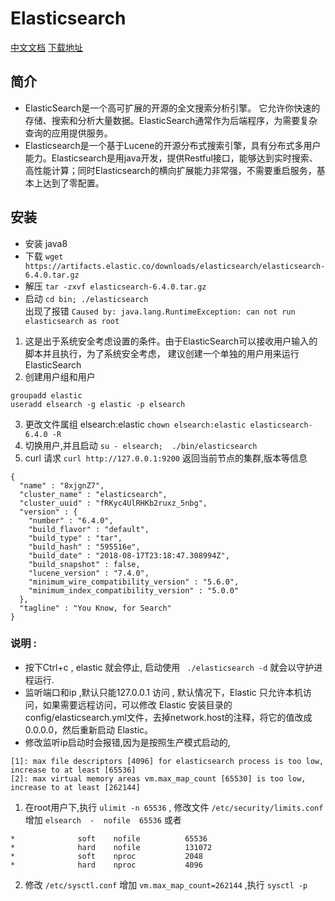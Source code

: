 # Elasticsearch

[中文文档](https://www.elastic.co/guide/cn/elasticsearch/guide/current/index.html)
[下载地址](https://www.elastic.co/downloads/elasticsearch)


## 简介

* ElasticSearch是一个高可扩展的开源的全文搜索分析引擎。 
它允许你快速的存储、搜索和分析大量数据。ElasticSearch通常作为后端程序，为需要复杂查询的应用提供服务。
* Elasticsearch是一个基于Lucene的开源分布式搜索引擎，具有分布式多用户能力。Elasticsearch是用java开发，提供Restful接口，能够达到实时搜索、高性能计算；同时Elasticsearch的横向扩展能力非常强，不需要重启服务，基本上达到了零配置。

## 安装

*  安装 java8 
*  下载 `wget https://artifacts.elastic.co/downloads/elasticsearch/elasticsearch-6.4.0.tar.gz`
*  解压 `tar -zxvf elasticsearch-6.4.0.tar.gz`
*  启动 `cd bin; ./elasticsearch`     
   出现了报错 `Caused by: java.lang.RuntimeException: can not run elasticsearch as root `

1. 这是出于系统安全考虑设置的条件。由于ElasticSearch可以接收用户输入的脚本并且执行，为了系统安全考虑， 建议创建一个单独的用户用来运行ElasticSearch
2. 创建用户组和用户
 ```
 groupadd elastic
 useradd elsearch -g elastic -p elsearch
 ```
3. 更改文件属组  elsearch:elastic  `chown elsearch:elastic elasticsearch-6.4.0 -R`
4. 切换用户,并且启动   `su - elsearch;  ./bin/elasticsearch`
5. curl 请求 `curl http://127.0.0.1:9200` 返回当前节点的集群,版本等信息
```
{
  "name" : "8xjgnZ7",
  "cluster_name" : "elasticsearch",
  "cluster_uuid" : "fRKyc4UlRHKb2ruxz_5nbg",
  "version" : {
    "number" : "6.4.0",
    "build_flavor" : "default",
    "build_type" : "tar",
    "build_hash" : "595516e",
    "build_date" : "2018-08-17T23:18:47.308994Z",
    "build_snapshot" : false,
    "lucene_version" : "7.4.0",
    "minimum_wire_compatibility_version" : "5.6.0",
    "minimum_index_compatibility_version" : "5.0.0"
  },
  "tagline" : "You Know, for Search"
}
```
### 说明 : 
* 按下Ctrl+c , elastic 就会停止,  启动使用 ` ./elasticsearch -d` 就会以守护进程运行.
* 监听端口和ip ,默认只能127.0.0.1 访问 , 默认情况下，Elastic 只允许本机访问，如果需要远程访问，可以修改 Elastic 安装目录的config/elasticsearch.yml文件，去掉network.host的注释，将它的值改成0.0.0.0，然后重新启动 Elastic。
* 修改监听ip启动时会报错,因为是按照生产模式启动的, 
```
[1]: max file descriptors [4096] for elasticsearch process is too low, increase to at least [65536]
[2]: max virtual memory areas vm.max_map_count [65530] is too low, increase to at least [262144]
```
1. 在root用户下,执行 `ulimit -n 65536` , 修改文件 `/etc/security/limits.conf`增加 `elsearch  -  nofile  65536` 或者 
```
*              soft    nofile          65536
*              hard    nofile          131072
*              soft    nproc           2048
*              hard    nproc           4096
```
2. 修改 `/etc/sysctl.conf` 增加 `vm.max_map_count=262144` ,执行 `sysctl -p`



